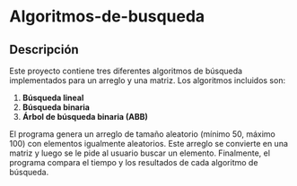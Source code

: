 # Algoritmos-de-busqueda

## Descripción

Este proyecto contiene tres diferentes algoritmos de búsqueda implementados para un arreglo y una matriz. Los algoritmos incluidos son:

1. **Búsqueda lineal**
2. **Búsqueda binaria**
3. **Árbol de búsqueda binaria (ABB)**

El programa genera un arreglo de tamaño aleatorio (mínimo 50, máximo 100) con elementos igualmente aleatorios. Este arreglo se convierte en una matriz y luego se le pide al usuario buscar un elemento. Finalmente, el programa compara el tiempo y los resultados de cada algoritmo de búsqueda.
